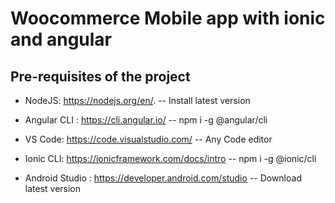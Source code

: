 # Woocommerce Mobile app with ionic and angular

## Pre-requisites of the project

* NodeJS: https://nodejs.org/en/. -- Install latest version

* Angular CLI : https://cli.angular.io/ -- npm i -g @angular/cli

* VS Code: https://code.visualstudio.com/ -- Any Code editor

* Ionic CLI: https://ionicframework.com/docs/intro -- npm i -g @ionic/cli

* Android Studio : https://developer.android.com/studio -- Download latest version
